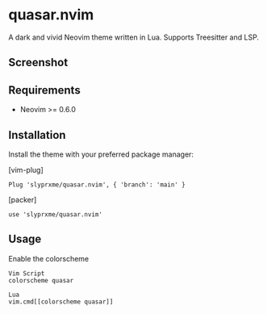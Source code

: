 # quasar.nvim

A dark and vivid Neovim theme written in Lua. Supports Treesitter and LSP.

## Screenshot


## Requirements 

- Neovim >= 0.6.0

## Installation

Install the theme with your preferred package manager:

[vim-plug]

```
Plug 'slyprxme/quasar.nvim', { 'branch': 'main' }
```

[packer]

```
use 'slyprxme/quasar.nvim'
```

## Usage 

Enable the colorscheme 

```
Vim Script
colorscheme quasar
```

```
Lua
vim.cmd[[colorscheme quasar]]
```


